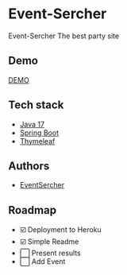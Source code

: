 # Event-Sercher


Event-Sercher The best party site



## Demo


[DEMO](https://eventsercher.herokuapp.com/events)


## Tech stack

- [Java 17](https://www.oracle.com/java/technologies/javase/jdk17-archive-downloads.html)
- [Spring Boot](https://spring.io/projects/spring-boot)
- [Thymeleaf](https://www.thymeleaf.org/)



## Authors

- [EventSercher](https://www.github.com/EventSercher)



## Roadmap

- ☑️ Deployment to Heroku
- ☑️ Simple Readme
- ⬜ Present results
- ⬜ Add Event

